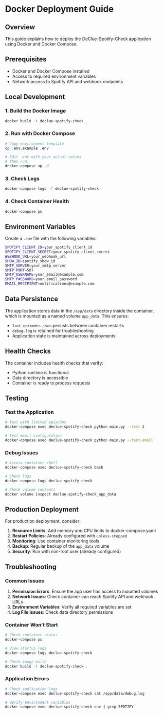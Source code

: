 # Docker Deployment Guide

## Overview

This guide explains how to deploy the DeClue-Spotify-Check application using Docker and Docker Compose.

## Prerequisites

- Docker and Docker Compose installed
- Access to required environment variables
- Network access to Spotify API and webhook endpoints

## Local Development

### 1. Build the Docker Image

```bash
docker build -t declue-spotify-check .
```

### 2. Run with Docker Compose

```bash
# Copy environment template
cp .env.example .env

# Edit .env with your actual values
# Then run:
docker-compose up -d
```

### 3. Check Logs

```bash
docker-compose logs -f declue-spotify-check
```

### 4. Check Container Health

```bash
docker-compose ps
```

## Environment Variables

Create a `.env` file with the following variables:

```bash
SPOTIFY_CLIENT_ID=your_spotify_client_id
SPOTIFY_CLIENT_SECRET=your_spotify_client_secret
WEBHOOK_URL=your_webhook_url
SHOW_ID=spotify_show_id
SMTP_SERVER=your_smtp_server
SMTP_PORT=587
SMTP_USERNAME=your_email@example.com
SMTP_PASSWORD=your_email_password
EMAIL_RECIPIENT=notifications@example.com
```

## Data Persistence

The application stores data in the `/app/data` directory inside the container, which is mounted as a named volume `app_data`. This ensures:

- `last_episodes.json` persists between container restarts
- `debug.log` is retained for troubleshooting
- Application state is maintained across deployments

## Health Checks

The container includes health checks that verify:
- Python runtime is functional
- Data directory is accessible
- Container is ready to process requests

## Testing

### Test the Application

```bash
# Test with limited episodes
docker-compose exec declue-spotify-check python main.py --test 2

# Test email configuration
docker-compose exec declue-spotify-check python main.py --test-email
```

### Debug Issues

```bash
# Access container shell
docker-compose exec declue-spotify-check bash

# Check logs
docker-compose logs declue-spotify-check

# Check volume contents
docker volume inspect declue-spotify-check_app_data
```

## Production Deployment

For production deployment, consider:

1. **Resource Limits**: Add memory and CPU limits to docker-compose.yaml
2. **Restart Policies**: Already configured with `unless-stopped`
3. **Monitoring**: Use container monitoring tools
4. **Backup**: Regular backup of the `app_data` volume
5. **Security**: Run with non-root user (already configured)

## Troubleshooting

### Common Issues

1. **Permission Errors**: Ensure the app user has access to mounted volumes
2. **Network Issues**: Check container can reach Spotify API and webhook URLs
3. **Environment Variables**: Verify all required variables are set
4. **Log File Issues**: Check data directory permissions

### Container Won't Start

```bash
# Check container status
docker-compose ps

# View startup logs
docker-compose logs declue-spotify-check

# Check image build
docker build -t declue-spotify-check .
```

### Application Errors

```bash
# Check application logs
docker-compose exec declue-spotify-check cat /app/data/debug.log

# Verify environment variables
docker-compose exec declue-spotify-check env | grep SPOTIFY
```
